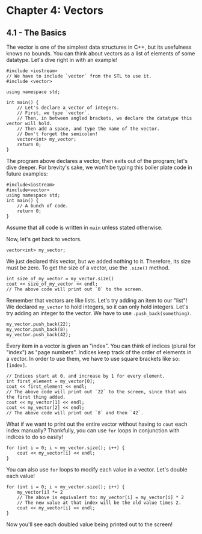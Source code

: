 # Chapter 4: Vectors
## **4.1 - The Basics**
The vector is one of the simplest data structures in C++, but its usefulness knows no bounds. You
can think about vectors as a list of elements of some datatype. Let's dive right in with an
example!

    #include <iostream>
    // We have to include `vector` from the STL to use it.
    #include <vector>

    using namespace std;

    int main() {
        // Let's declare a vector of integers.
        // First, we type `vector`.
        // Then, in between angled brackets, we declare the datatype this vector will hold.
        // Then add a space, and type the name of the vector.
        // Don't forget the semicolon!
        vector<int> my_vector;
        return 0;
    }
The program above declares a vector, then exits out of the program; let's dive deeper. For
brevity's sake, we won't be typing this boiler plate code in future examples:

    #include<iostream>
    #include<vector>
    using namespace std;
    int main() {
        // A bunch of code.
        return 0;
    }
Assume that all code is written in `main` unless stated otherwise.

Now, let's get back to vectors.

    vector<int> my_vector;
We just declared this vector, but we added nothing to it. Therefore, its size must be zero.
To get the size of a vector, use the `.size()` method.

    int size_of_my_vector = my_vector.size()
    cout << size_of_my_vector << endl;
    // The above code will print out `0` to the screen.
Remember that vectors are like lists. Let's try adding an item to our "list"!
We declared `my_vector` to hold integers, so it can only hold integers.
Let's try adding an integer to the vector. We have to use `.push_back(something)`.

    my_vector.push_back(22);
    my_vector.push_back(8);
    my_vector.push_back(42);
Every item in a vector is given an "index". You can think of indices (plural for "index") as
"page numbers". Indices keep track of the order of elements in a vector. In order to use them, we
have to use square brackets like so: `[index]`.

    // Indices start at 0, and increase by 1 for every element.
    int first_element = my_vector[0];
    cout << first_element << endl;
    // The above code will print out `22` to the screen, since that was the first thing added.
    cout << my_vector[1] << endl;
    cout << my_vector[2] << endl;
    // The above code will print out `8` and then `42`.
What if we want to print out the entire vector without having to `cout` each index manually?
Thankfully, you can use `for` loops in conjunction with indices to do so easily!

    for (int i = 0; i < my_vector.size(); i++) {
        cout << my_vector[i] << endl;
    }
You can also use `for` loops to modify each value in a vector. Let's double each value!

    for (int i = 0; i < my_vector.size(); i++) {
        my_vector[i] *= 2
        // The above is equivalent to: my_vector[i] = my_vector[i] * 2
        // The new value at that index will be the old value times 2.
        cout << my_vector[i] << endl;
    }
Now you'll see each doubled value being printed out to the screen!
